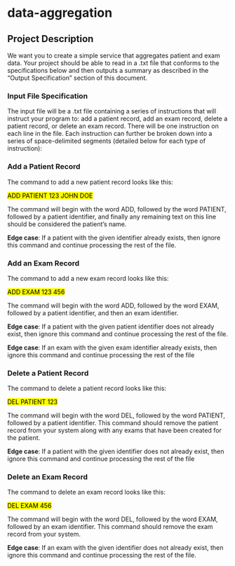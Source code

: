 # data-aggregation

## Project Description
We want you to create a simple service that aggregates patient and exam data. Your project
should be able to read in a .txt file that conforms to the specifications below and then outputs a
summary as described in the “Output Specification” section of this document.


### Input File Specification
The input file will be a .txt file containing a series of instructions that will instruct your program to:
add a patient record, add an exam record, delete a patient record, or delete an exam record.
There will be one instruction on each line in the file. Each instruction can further be broken down
into a series of space-delimited segments (detailed below for each type of instruction):

### Add a Patient Record
The command to add a new patient record looks like this:

<mark>ADD PATIENT 123 JOHN DOE</mark>

The command will begin with the word ADD, followed by the word PATIENT, followed by a
patient identifier, and finally any remaining text on this line should be considered the patient’s
name.

**Edge case**: If a patient with the given identifier already exists, then ignore this command
and continue processing the rest of the file.

### Add an Exam Record
The command to add a new exam record looks like this:

<mark>ADD EXAM 123 456</mark>

The command will begin with the word ADD, followed by the word EXAM, followed by a patient
identifier, and then an exam identifier.

**Edge case**: If a patient with the given patient identifier does not already exist, then ignore
this command and continue processing the rest of the file.

**Edge case**: If an exam with the given exam identifier already exists, then ignore this
command and continue processing the rest of the file

### Delete a Patient Record
The command to delete a patient record looks like this:

<mark>DEL PATIENT 123</mark>

The command will begin with the word DEL, followed by the word PATIENT, followed by a
patient identifier. This command should remove the patient record from your system along with
any exams that have been created for the patient.

**Edge case**: If a patient with the given identifier does not already exist, then ignore
this command and continue processing the rest of the file

### Delete an Exam Record

The command to delete an exam record looks like this:

<mark>DEL EXAM 456</mark>

The command will begin with the word DEL, followed by the word EXAM, followed by an exam
identifier. This command should remove the exam record from your system.

**Edge case**: If an exam with the given identifier does not already exist, then ignore
this command and continue processing the rest of the file.